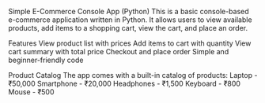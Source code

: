 Simple E-Commerce Console App (Python)
 This is a basic console-based e-commerce application written in Python. It allows users to view available products, add items to a shopping cart, view the cart, and place an order.

Features
 View product list with prices
 Add items to cart with quantity
 View cart summary with total price
 Checkout and place order
 Simple and beginner-friendly code

 Product Catalog
The app comes with a built-in catalog of products:
 Laptop - ₹50,000
 Smartphone - ₹20,000
 Headphones - ₹1,500
 Keyboard - ₹800
 Mouse - ₹500
